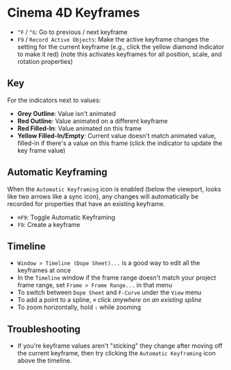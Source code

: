 # Cinema 4D Keyframes

- `^F` / `^G`: Go to previous / next keyframe
- `F9` / `Record Active Objects`: Make the active keyframe changes the setting for the current keyframe (e.g., click the yellow diamond indicator to make it red) (note this activates keyframes for all position, scale, and rotation properties)

## Key

For the indicators next to values:

- **Grey Outline**: Value isn't animated
- **Red Outline**: Value animated on a different keyframe
- **Red Filled-In**: Value animated on this frame
- **Yellow Filled-In/Empty**: Current value doesn't match animated value, filled-in if there's a value on this frame (click the indicator to update the key frame value)

## Automatic Keyframing

When the `Automatic Keyframing` icon is enabled (below the viewport, looks like two arrows like a sync icon), any changes will automatically be recorded for properties that have an existing keyframe.

- `⌘F9`: Toggle Automatic Keyframing
- `F9`: Create a keyframe

## Timeline

- `Window > Timeline (Dope Sheet)...` is a good way to edit all the keyframes at once
- In the `Timeline` window if the frame range doesn't match your project frame range, set `Frame > Frame Range...` in that menu
- To switch between `Dope Sheet` and `F-Curve` under the `View` menu
- To add a point to a spline, `⌘` click *anywhere on an existing spline*
- To zoom horizontally, hold `⇧` while zooming

## Troubleshooting

- If you're keyframe values aren't "sticking" they change after moving off the current keyframe, then try clicking the `Automatic Keyframing` icon above the timeline.
